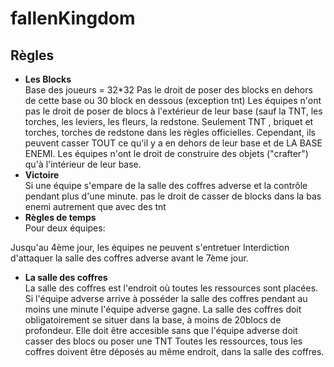 # fallenKingdom


## Règles 

+ **Les Blocks**\
Base des joueurs = 32*32
Pas le droit de poser des blocks en dehors de cette base ou 30 block en dessous (exception tnt)
Les équipes n'ont pas le droit de poser de blocs à l'extérieur de leur base (sauf la TNT, les torches, les leviers, les fleurs, la redstone. Seulement TNT , briquet et torches, torches de redstone dans les règles officielles.
Cependant, ils peuvent casser TOUT ce qu'il y a en dehors de leur base et de LA BASE ENEMI. 
Les équipes n'ont le droit de construire des objets ("crafter") qu'à l'intérieur de leur base.
+ **Victoire**\
Si une équipe s'empare de la salle des coffres adverse et la contrôle pendant plus d'une minute.
pas le droit de casser de blocks dans la bas enemi autrement que avec des tnt
+ **Règles de temps**\
Pour deux équipes:

Jusqu'au 4ème jour, les équipes ne peuvent s'entretuer
Interdiction d'attaquer la salle des coffres adverse avant le 7ème jour. 
+ **La salle des coffres**\
La salle des coffres est l'endroit où toutes les ressources sont placées. Si l'équipe adverse arrive à posséder la salle des coffres pendant au moins une minute l'équipe adverse gagne. La salle des coffres doit obligatoirement se situer dans la base, à moins de 20blocs de profondeur. Elle doit être accesible sans que l'équipe adverse doit casser des blocs ou poser une TNT
Toutes les ressources, tous les coffres doivent être déposés au même endroit, dans la salle des coffres.

